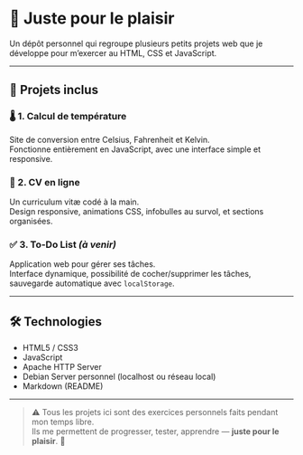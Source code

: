 # 🎯 Juste pour le plaisir

Un dépôt personnel qui regroupe plusieurs petits projets web que je développe pour m’exercer au HTML, CSS et JavaScript.

---

## 🚀 Projets inclus

### 🌡️ 1. Calcul de température
Site de conversion entre Celsius, Fahrenheit et Kelvin.  
Fonctionne entièrement en JavaScript, avec une interface simple et responsive.

### 📄 2. CV en ligne
Un curriculum vitæ codé à la main.  
Design responsive, animations CSS, infobulles au survol, et sections organisées.

### ✅ 3. To-Do List *(à venir)*
Application web pour gérer ses tâches.  
Interface dynamique, possibilité de cocher/supprimer les tâches, sauvegarde automatique avec `localStorage`.

---

## 🛠️ Technologies
- HTML5 / CSS3
- JavaScript
- Apache HTTP Server
- Debian Server personnel (localhost ou réseau local)
- Markdown (README)
---

> ⚠️ Tous les projets ici sont des exercices personnels faits pendant mon temps libre.  
Ils me permettent de progresser, tester, apprendre — **juste pour le plaisir**. 🙂